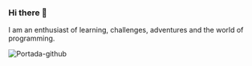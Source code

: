 ### Hi there 👋 
I am an enthusiast of learning, challenges, adventures and the world of programming.

![Portada-github](https://user-images.githubusercontent.com/106382364/173433370-c6e88e78-bb9f-4b85-a4b6-f16f6a874212.jpg)

<!--
**XaviOli/XaviOli** is a ✨ _special_ ✨ repository because its `README.md` (this file) appears on your GitHub profile.

Here are some ideas to get you started:

- 🔭 I’m currently working on ...
- 🌱 I’m currently learning Bootstrap5 & Sass
- 👯 I’m looking to collaborate on ...
- 🤔 I’m looking for help with ...
- 💬 Ask me about ...
- 📫 How to reach me: ...
- 😄 Pronouns: ...
- ⚡ Fun fact: ...
-->
